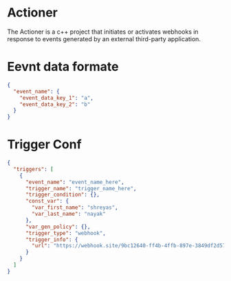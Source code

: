 # Actioner
The Actioner is a c++ project that initiates or activates webhooks in response to events generated by an external third-party application.

# Eevnt data formate 
```json
{
  "event_name": {
    "event_data_key_1": "a",
    "event_data_key_2": "b"
  }
}
```

# Trigger Conf 
```json
{
  "triggers": [
    {
      "event_name": "event_name_here",
      "trigger_name": "trigger_name_here",
      "trigger_condition": {},
      "const_var": {
        "var_first_name": "shreyas",
        "var_last_name": "nayak"
      },
      "var_gen_policy": {},
      "trigger_type": "webhook",
      "trigger_info": {
        "url": "https://webhook.site/9bc12640-ff4b-4ffb-897e-3849df2d578a"
      }
    }
  ]
}
```